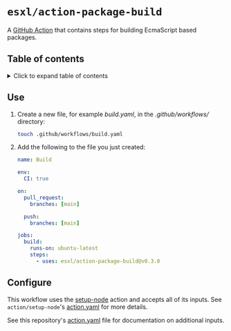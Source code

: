 # `esxl/action-package-build`

A [GitHub Action](https://docs.github.com/en/actions) that contains steps for building EcmaScript based packages.

## Table of contents

<details><summary> Click to expand table of contents</summary>

- [`esxl/action-package-build`](#esxlaction-package-build)
  - [Table of contents](#table-of-contents)
  - [Use](#use)
  - [Configure](#configure)
  </details>

## Use

1. Create a new file, for example _build.yaml_, in the _.github/workflows/_ directory:

   ```bash
   touch .github/workflows/build.yaml
   ```

1. Add the following to the file you just created:

   ```yaml
   name: Build

   env:
     CI: true

   on:
     pull_request:
       branches: [main]

     push:
       branches: [main]

   jobs:
     build:
       runs-on: ubuntu-latest
       steps:
         - uses: esxl/action-package-build@v0.3.0
   ```

## Configure

This workflow uses the [setup-node](https://github.com/actions/setup-node#readme) action and accepts all of its inputs. See `action/setup-node`'s [action.yaml](https://github.com/actions/setup-node/blob/main/action.yml) for more details.

See this repository's [action.yaml](./action.yaml) file for documentation on additional inputs.

